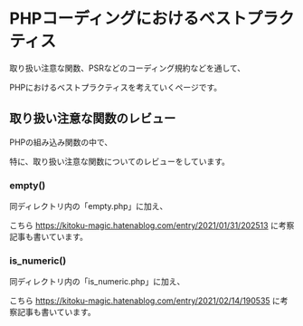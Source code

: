# PHPコーディングにおけるベストプラクティス
取り扱い注意な関数、PSRなどのコーディング規約などを通して、

PHPにおけるベストプラクティスを考えていくページです。

## 取り扱い注意な関数のレビュー
PHPの組み込み関数の中で、

特に、取り扱い注意な関数についてのレビューをしています。

### empty()
同ディレクトリ内の「empty.php」に加え、

こちら https://kitoku-magic.hatenablog.com/entry/2021/01/31/202513 に考察記事も書いています。

### is_numeric()
同ディレクトリ内の「is_numeric.php」に加え、

こちら https://kitoku-magic.hatenablog.com/entry/2021/02/14/190535 に考察記事も書いています。
